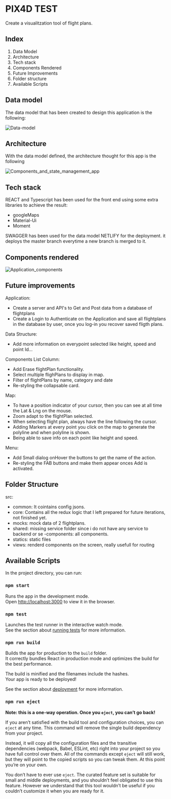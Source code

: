 # PIX4D TEST #

Create a visualitzation tool of flight plans.

## Index

1. Data Model
2. Architecture
3. Tech stack
4. Components Rendered
5. Future Improvements
6. Folder structure
7. Available Scripts

## Data model

The data model that has been created to design this application is the following:

![Data-model](https://user-images.githubusercontent.com/33228201/96562024-92bfdb80-12c0-11eb-97e3-5ab86ca59625.JPG)

## Architecture

With the data model defined, the architecture thought for this app is the following


![Components_and_state_management_app](https://user-images.githubusercontent.com/33228201/96550629-62bd0c00-12b1-11eb-9b91-9f9a02756934.JPG)

## Tech stack

REACT and Typescript has been used for the front end using some extra libraries to achieve the result:
- googleMaps
- Material-Ui
- Moment

SWAGGER has been used for the data model
NETLIFY for the deployment. it deploys the master branch everytime a new branch is merged to it.

## Components rendered

![Application_components](https://user-images.githubusercontent.com/33228201/96563427-3a89d900-12c2-11eb-91b8-a6927517044f.JPG)

## Future improvements
Application:
* Create a server and API's to Get and Post data from a database of flightplans
* Create a Login to Authenticate on the Application and save all flightplans in the database by user, once you log-in you recover saved fligth plans.

Data Structure:
* Add more information on everypoint selected like height, speed and point Id...

Components
List Column:
* Add Erase flightPlan functionality.
* Select multiple flighPlans to display in map.
* Filter of flightPlans by name, category and date
* Re-styling the collapsable card.

Map:
* To have a position indicator of your cursor, then you can see at all time the Lat & Lng on the mouse.
* Zoom adapt to the flightPlan selected.
* When selecting flight plan, always have the line following the cursor.
* Adding Markers at every point you click on the map to generate the polyline and when polyline is shown.
* Being able to save info on each point like height and speed.

Menu:
* Add Small dialog onHover the buttons to get the name of the action.
* Re-styling the FAB buttons and make them appear onces Add is activated.

## Folder Structure

src:
- common: It cointains config jsons.
- core: Contains all the redux logic that I left prepared for future iterations, not finished yet.
- mocks: mock data of 2 flightplans.
- shared: missing service folder since i do not have any service to backend or se
  -components: all components.
- statics: static files
- views: renderd components on the screen, really usefull for routing
  

## Available Scripts

In the project directory, you can run:

### `npm start`

Runs the app in the development mode.<br />
Open [http://localhost:3000](http://localhost:3000) to view it in the browser.

### `npm test`

Launches the test runner in the interactive watch mode.<br />
See the section about [running tests](https://facebook.github.io/create-react-app/docs/running-tests) for more information.

### `npm run build`

Builds the app for production to the `build` folder.<br />
It correctly bundles React in production mode and optimizes the build for the best performance.

The build is minified and the filenames include the hashes.<br />
Your app is ready to be deployed!

See the section about [deployment](https://facebook.github.io/create-react-app/docs/deployment) for more information.

### `npm run eject`

**Note: this is a one-way operation. Once you `eject`, you can’t go back!**

If you aren’t satisfied with the build tool and configuration choices, you can `eject` at any time. This command will remove the single build dependency from your project.

Instead, it will copy all the configuration files and the transitive dependencies (webpack, Babel, ESLint, etc) right into your project so you have full control over them. All of the commands except `eject` will still work, but they will point to the copied scripts so you can tweak them. At this point you’re on your own.

You don’t have to ever use `eject`. The curated feature set is suitable for small and middle deployments, and you shouldn’t feel obligated to use this feature. However we understand that this tool wouldn’t be useful if you couldn’t customize it when you are ready for it.

